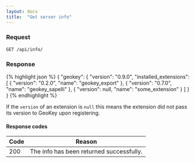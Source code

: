 ```yaml
---
layout: docs
title:  "Get server info"
---
```


### Request

``````
GET /api/info/
``````

### Response

{% highlight json %}
{
  "geokey": {
    "version": "0.9.0",
    "installed_extensions": [
      {
        "version": "0.2.0",
        "name": "geokey_export"
      },
      {
        "version": "0.7.0",
        "name": "geokey_sapelli"
      },
      {
        "version": null,
        "name": "some_extension"
      }
    ]
  }
}
{% endhighlight %}

If the `version` of an extension is `null` this means the extension did not pass its version to GeoKey upon registering.

#### Response codes

Code  |  Reason
------|-----------------------------------------
 200  | The info has been returned successfully.
